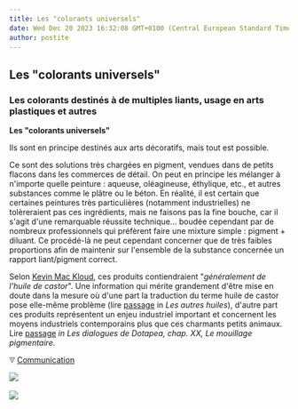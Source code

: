 ```yaml
---
title: Les "colorants universels"
date: Wed Dec 20 2023 16:32:08 GMT+0100 (Central European Standard Time)
author: postite
---
```


## Les "colorants universels"
### Les colorants destinés à de multiples liants, usage en arts plastiques et autres
 **Les "colorants universels"**

Ils sont en principe destinés aux arts décoratifs, mais tout est possible.

Ce sont des solutions très chargées en pigment, vendues dans de petits flacons dans les commerces de détail. On peut en principe les mélanger à n'importe quelle peinture : aqueuse, oléagineuse, éthylique, etc., et autres substances comme le plâtre ou le béton. En réalité, il est certain que certaines peintures très particulières (notamment industrielles) ne tolèreraient pas ces ingrédients, mais ne faisons pas la fine bouche, car il s'agit d'une remarquable réussite technique... boudée cependant par de nombreux professionnels qui préfèrent faire une mixture simple : pigment + diluant. Ce procédé-là ne peut cependant concerner que de très faibles proportions afin de maintenir sur l'ensemble de la substance concernée un rapport liant/pigment correct.

Selon [Kevin Mac Kloud](livres.html#maccloud), ces produits contiendraient "_généralement de l'huile de castor_". Une information qui mérite grandement d'être mise en doute dans la mesure où d'une part la traduction du terme huile de castor pose elle-même problème (lire [passage](autreshuiles.html#lhuiledecastor) in _Les autres huiles_), d'autre part ces produits représentent un enjeu industriel important et concernent les moyens industriels contemporains plus que ces charmants petits animaux. Lire [passage](chap22mouillage.html#structuresurfactants) _in Les dialogues de Dotapea, chap. XX, Le mouillage pigmentaire_.



![](images/flechebas.gif) [Communication](http://www.artrealite.com/annonceurs.htm) 

[![](https://cbonvin.fr/sites/regie.artrealite.com/visuels/campagne1.png)](index-2.html#20131014)

![](https://cbonvin.fr/sites/regie.artrealite.com/visuels/campagne2.png)